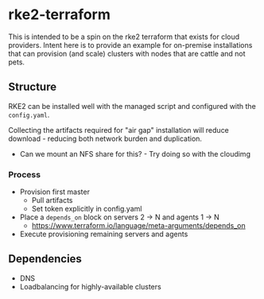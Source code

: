 # rke2-terraform
This is intended to be a spin on the rke2 terraform that exists for cloud providers. Intent here is to provide an example for on-premise installations that can provision (and scale) clusters with nodes that are cattle and not pets.

## Structure

RKE2 can be installed well with the managed script and configured with the `config.yaml`.

Collecting the artifacts required for "air gap" installation will reduce download - reducing both network burden and duplication.
- Can we mount an NFS share for this? - Try doing so with the cloudimg

### Process
- Provision first master
    - Pull artifacts
    - Set token explicitly in config.yaml
- Place a `depends_on` block on servers 2 -> N and agents 1 -> N
    - https://www.terraform.io/language/meta-arguments/depends_on
- Execute provisioning remaining servers and agents

## Dependencies
- DNS
- Loadbalancing for highly-available clusters